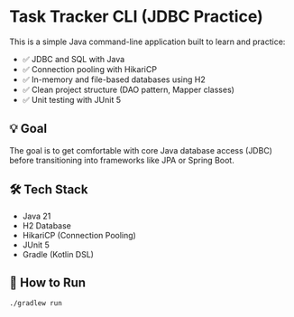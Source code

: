# Task Tracker CLI (JDBC Practice)

This is a simple Java command-line application built to learn and practice:

- ✅ JDBC and SQL with Java
- ✅ Connection pooling with HikariCP
- ✅ In-memory and file-based databases using H2
- ✅ Clean project structure (DAO pattern, Mapper classes)
- ✅ Unit testing with JUnit 5

## 💡 Goal

The goal is to get comfortable with core Java database access (JDBC) before transitioning into frameworks like JPA or
Spring Boot.

## 🛠 Tech Stack

- Java 21
- H2 Database
- HikariCP (Connection Pooling)
- JUnit 5
- Gradle (Kotlin DSL)

## 🚀 How to Run

```bash
./gradlew run
```